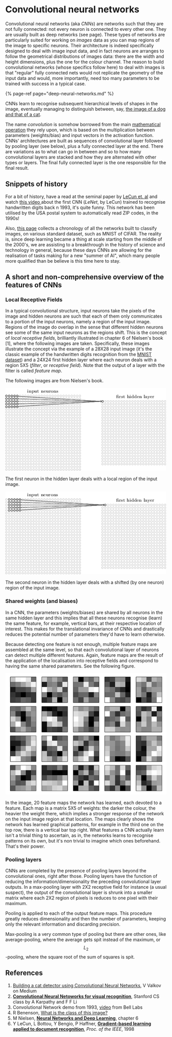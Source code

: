 # Convolutional neural networks

Convolutional neural networks \(aka _CNNs_\) are networks such that they are not fully connected: not every neuron is connected to every other one. They are usually built as deep networks \(see page\). These types of networks are particularly suited for working on _images_ data as you can map regions of the image to specific neurons. Their architecture is indeed specifically designed to deal with image input data, and in fact neurons are arranges to follow the geometrical distributions of images data: there are the width and height dimensions, plus the one for the colour channel. The reason to build convolutional networks \(whose specifics follow here\) to deal with images is that "regular" fully connected nets would not replicate the geometry of the input data and would, more importantly, need too many parameters to be trained with success in a typical case.

{% page-ref page="deep-neural-networks.md" %}

CNNs learn to recognise subsequent hierarchical levels of shapes in the image, eventually managing to distinguish between, say, [the image of a dog and that of a cat](convolutional-neural-networks.md#references).

The name _convolution_ is somehow borrowed from the main [mathematical operation](https://en.wikipedia.org/wiki/Convolution) they rely upon, which is based on the multiplication between parameters \(weights/bias\) and input vectors in the activation function. CNNs' architectures are built as sequences of convolutional layer followed by pooling layer \(see below\), plus a fully connected layer at the end. There are variations as to what can go in between and so to how many convolutional layers are stacked and how they are alternated with other types or layers. The final fully connected layer is the one responsible for the final result.

## Snippets of history

For a bit of history, have a read at the seminal paper by [LeCun et. al](convolutional-neural-networks.md#snippets-of-history) and watch [this video ](https://www.youtube.com/watch?v=FwFduRA_L6Q)about the first CNN \(_LeNet_, by LeCun\) trained to recognise handwritten digits back n 1993, it's quite funny. This network has been utilised by the USA postal system to automatically read ZIP codes, in the 1990s!

Also, [this page](convolutional-neural-networks.md#references) collects a chronology of all the networks built to classify images, on various standard dataset, such as MNIST of CIFAR. The reality is, since deep learning became a thing at scale starting from the middle of the 2000's, we are assisting to a breakthrough in the history of science and technology in general, because these days CNNs are allowing for the realisation of tasks making for a new "summer of AI", which many people more qualified than be believe is this time here to stay.

## A short and non-comprehensive overview of the features of CNNs

### Local Receptive Fields

In a typical convolutional structure, input neurons take the pixels of the image and hidden neurons are such that each of them only communicates to a portion of the input neurons, namely a region of the input image. Regions of the image do overlap in the sense that different hidden neurons see some of the same input neurons as the regions shift. This is the concept of _local receptive fields_, brilliantly illustrated in chapter 6 of Nielsen's book \[1\], where the following images are taken. Specifically, these images illustrate the concept via the example of a 28X28 input image \(it's the classic example of the handwritten digits recognition from the [MNIST dataset](http://yann.lecun.com/exdb/mnist/)\) and a 24X24 first hidden layer where each neuron deals with a region 5X5 \(_filter_, or _receptive field_\). Note that the output of a layer with the filter is called _feature map_.

The following images are from Nielsen's book.

![Image from the book by M Nielsen. ](../../.gitbook/assets/lrf1.png)

The first neuron in the hidden layer deals with a local region of the input image.

![Image from the book by M Nielsen. ](../../.gitbook/assets/lrf2.png)

The second neuron in the hidden layer deals with a shifted \(by one neuron\) region of the input image.

###  Shared weights \(and biases\)

In a CNN, the parameters \(weights/biases\) are shared by all neurons in the same hidden layer and this implies that all these neurons recognise \(learn\) the same feature, for example, vertical bars, at their respective location of interest. This makes for the translational invariance of CNNs and drastically reduces the potential number of parameters they'd have to learn otherwise.

Because detecting one feature is not enough, multiple feature maps are assembled at the same level, so that each convolutional layer of neurons can detect multiple different features. Again, feature maps are the result of the application of the localisation into receptive fields and correspond to having the same shared parameters. See the following figure.

![](../../.gitbook/assets/cnn_featmaps.png)

 In the image, 20 feature maps the network has learned, each devoted to a feature. Each map is a matrix 5X5 of weights: the darker the colour, the heavier the weight there, which implies a stronger response of the network on the input image region at that location. The maps clearly shows the network has learned graphical patterns, for example in the third one on the top row, there is a vertical bar top right. What features a CNN actually learn isn't a trivial thing to ascertain, as in, the networks learns to recognise patterns on its own, but it's non trivial to imagine which ones beforehand. That's their power.

### Pooling layers

CNNs are completed by the presence of pooling layers beyond the convolutional ones, right after those. Pooling layers have the function of reducing the information/dimensionality the preceding convolutional layer outputs. In a max-pooling layer with 2X2 receptive field for instance \(a usual suspect\), the output of the convolutional layer is shrunk into a smaller matrix where each 2X2 region of pixels is reduces to one pixel with their maximum.

Pooling is applied to each of the output feature maps. This procedure greatly reduces dimensionality and then the number of parameters, keeping only the relevant information and discarding precision.

Max-pooling is a very common type of pooling but there are other ones, like average-pooling, where the average gets spit instead of the maximum, or $$L_2$$-pooling, where the square root of the sum of squares is spit.

## References

1.  [Building a cat detector using Convolutional Neural Networks](https://medium.com/@curiousily/tensorflow-for-hackers-part-iii-convolutional-neural-networks-c077618e590b), V Valkov on Medium
2.  [**Convolutional Neural Netoworks for visual recognition**](http://cs231n.github.io/convolutional-networks/), Stanford CS class by A Karpathy and F F Li
3. Convolutional Network demo from 1993, [video](https://www.youtube.com/watch?v=FwFduRA_L6Q) from Bell Labs
4. R Benenson, [What is the class of this image?](http://rodrigob.github.io/are_we_there_yet/build/classification_datasets_results.html)
5. M Nielsen, [**Neural Networks and Deep Learning**](http://neuralnetworksanddeeplearning.com/chap6.html), chapter 6
6.  Y LeCun, L Bottou, Y Bengio, P Haffner, [**Gradient-based learning applied to document recognition**](http://yann.lecun.com/exdb/publis/pdf/lecun-98.pdf), _Proc. of the IEEE_, 1998

